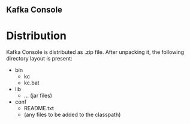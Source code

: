 Kafka Console
-------------

# Distribution

Kafka Console is distributed as .zip file. After unpacking it, the following directory layout is present:

* bin
  * kc
  * kc.bat
* lib
  * ... (jar files)
* conf
  * README.txt
  * (any files to be added to the classpath)

